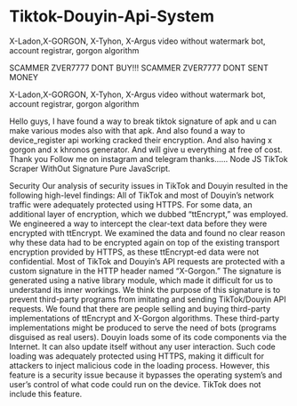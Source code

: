 # Tiktok-Douyin-Api-System
X-Ladon,X-GORGON, X-Tyhon, X-Argus video without watermark bot, account registrar, gorgon algorithm


SCAMMER ZVER7777 DONT BUY!!! SCAMMER ZVER7777 DONT SENT MONEY

X-Ladon,X-GORGON, X-Tyhon, X-Argus video without watermark bot, account registrar, gorgon algorithm



Hello guys, I have found a way to break tiktok signature of apk and u can make various modes also with that apk. And also found a way to device_register api working cracked their encryption. And also having x gorgon and x khronos generator. And will give u everything at free of cost. Thank you Follow me on instagram and telegram thanks......
Node JS TikTok Scraper WithOut Signature Pure JavaScript.

Security Our analysis of security issues in TikTok and Douyin resulted in the following high-level findings: All of TikTok and most of Douyin’s network traffic were adequately protected using HTTPS. For some data, an additional layer of encryption, which we dubbed “ttEncrypt,” was employed. We engineered a way to intercept the clear-text data before they were encrypted with ttEncrypt. We examined the data and found no clear reason why these data had to be encrypted again on top of the existing transport encryption provided by HTTPS, as these ttEncrypt-ed data were not confidential. Most of TikTok and Douyin’s API requests are protected with a custom signature in the HTTP header named “X-Gorgon.” The signature is generated using a native library module, which made it difficult for us to understand its inner workings. We think the purpose of this signature is to prevent third-party programs from imitating and sending TikTok/Douyin API requests. We found that there are people selling and buying third-party implementations of ttEncrypt and X-Gorgon algorithms. These third-party implementations might be produced to serve the need of bots (programs disguised as real users). Douyin loads some of its code components via the Internet. It can also update itself without any user interaction. Such code loading was adequately protected using HTTPS, making it difficult for attackers to inject malicious code in the loading process. However, this feature is a security issue because it bypasses the operating system’s and user’s control of what code could run on the device. TikTok does not include this feature.
